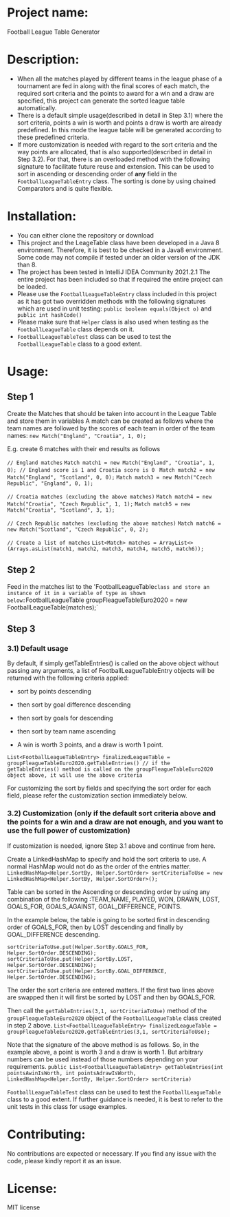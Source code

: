 # Project name:
Football League Table Generator

# Description:
* When all the matches played by different teams in the league phase of a tournament are fed in along with the final scores of each match, the required sort criteria and the points to award for a win and a draw are specified, this project can generate the sorted league table automatically. 
* There is a default simple usage(described in detail in Step 3.1) where the sort criteria, points a win is worth and points a draw is worth are already predefined. In this mode the league table will be generated according to these predefined criteria.
* If more customization is needed with regard to the sort criteria and the way points are allocated, that is also supported(described in detail in Step 3.2). For that, there is an overloaded method with the following signature to facilitate future reuse and extension. This can be used to sort in ascending or descending order of **any** field in the `FootballLeagueTableEntry` class. The sorting is done by using chained Comparators and is quite flexible.

# Installation:
* You can either clone the repository or download 
* This project and the LeageTable class have been developed in a Java 8 environment. Therefore, it is best to be checked in a Java8 environment. Some code may not compile if tested under an older version of the JDK than 8.
* The project has been tested in IntelliJ IDEA Community 2021.2.1 The entire project has been included so that if required the entire project can be loaded.
* Please use the `FootballLeagueTableEntry` class included in this project as it has got two overridden methods with the following signatures which are used in unit testing:
    `public boolean equals(Object o)` and ` public int hashCode()`
* Please make sure that `Helper` class is also used when testing as the `FootballLeagueTable` class depends on it.
* `FootballLeagueTableTest` class can be used to test the `FootballLeagueTable` class to a good extent.

# Usage:

## Step 1
Create the Matches that should be taken into account in the League Table and store them in variables
A match can be created as follows where the team names are followed by the scores of each team in order of the team names: 
`new Match("England", "Croatia", 1, 0);`

E.g. create 6 matches with their end results as follows 

`// England matches`
`Match match1 = new Match("England", "Croatia", 1, 0); // England score is 1 and Croatia score is 0 `
`Match match2 = new Match("England", "Scotland", 0, 0);`
`Match match3 = new Match("Czech Republic", "England", 0, 1);`

`// Croatia matches (excluding the above matches)`
`Match match4 = new Match("Croatia", "Czech Republic", 1, 1);`
`Match match5 = new Match("Croatia", "Scotland", 3, 1);`

`// Czech Republic matches (excluding the above matches)`
`Match match6 = new Match("Scotland", "Czech Republic", 0, 2);`

`// Create a list of matches`
`List<Match> matches = ArrayList<>(Arrays.asList(match1, match2, match3, match4, match5, match6));`

## Step 2

Feed in the matches list to the 'FootballLeagueTable` class and store an instance of it in a variable of type as shown below:
`FootballLeagueTable groupFleagueTableEuro2020 = new FootballLeagueTable(matches);`

## Step 3
### 3.1) Default usage
By default, if simply getTableEntries() is called on the above object without passing any arguments, a list of FootballLeagueTableEntry objects will be returned with the following criteria applied:

* sort by points descending
* then sort by goal difference descending
* then sort by goals for descending
* then sort by team name ascending

* A win is worth 3 points, and a draw is worth 1 point.

`List<FootballLeagueTableEntry> finalizedLeagueTable = groupFleagueTableEuro2020.getTableEntries() // if the getTableEntries() method is called on the groupFleagueTableEuro2020 object above, it will use the above criteria` 

For customizing the sort by fields and specifying the sort order for each field, please refer the customization section immediately below.

### 3.2) Customization (only if the default sort criteria above and the points for a win and a draw are not enough, and you want to use the full power of customization)
If customization is needed, ignore Step 3.1 above and continue from here.

Create a LinkedHashMap to specify and hold the sort criteria to use. A normal HashMap would not do as the order of the entries matter.
`LinkedHashMap<Helper.SortBy, Helper.SortOrder> sortCriteriaToUse = new LinkedHashMap<Helper.SortBy, Helper.SortOrder>();`

Table can be sorted in the Ascending or descending order by using any combination of the following :TEAM_NAME, PLAYED, WON, DRAWN, LOST, GOALS_FOR, GOALS_AGAINST, GOAL_DIFFERENCE, POINTS.

In the example below, the table is going to be sorted first in descending order of GOALS_FOR, then by LOST descending and finally by GOAL_DIFFERENCE descending. 

`sortCriteriaToUse.put(Helper.SortBy.GOALS_FOR, Helper.SortOrder.DESCENDING);`
`sortCriteriaToUse.put(Helper.SortBy.LOST, Helper.SortOrder.DESCENDING);`
`sortCriteriaToUse.put(Helper.SortBy.GOAL_DIFFERENCE, Helper.SortOrder.DESCENDING);`

The order the sort criteria are entered matters. If the first two lines above are swapped then it will first be sorted by LOST and then by GOALS_FOR.

Then call the `getTableEntries(3,1, sortCriteriaToUse)` method of the `groupFleagueTableEuro2020` object of the `FootballLeagueTable` class created in step 2 above.
`List<FootballLeagueTableEntry> finalizedLeagueTable = groupFleagueTableEuro2020.getTableEntries(3,1, sortCriteriaToUse);`

Note that the signature of the above method is as follows. So, in the example above, a point is worth 3 and a draw is worth 1. But arbitrary numbers can be used instead of those numbers depending on your requirements.
`public List<FootballLeagueTableEntry> getTableEntries(int pointsAwinIsWorth, int pointsAdrawIsWorth, LinkedHashMap<Helper.SortBy, Helper.SortOrder> sortCriteria) `

`FootballLeagueTableTest` class can be used to test the `FootballLeagueTable` class to a good extent. If further guidance is needed, it is best to refer to the unit tests in this class for usage examples.

# Contributing:
No contributions are expected or necessary. If you find any issue with the code, please kindly report it as an issue.

# License: 
MIT license 









